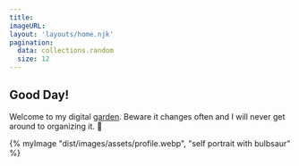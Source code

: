 ```yaml
---
title: 
imageURL: 
layout: 'layouts/home.njk'
pagination: 
  data: collections.random
  size: 12
---
```


<article>
<h1><span class="font-title font-bold text-teal-400 px-4 mb-4">Good Day!</span></h1>
<p class="font-sans text-lg sm:text-xl bg-teal-100 rounded-xl p-4 mt-4">Welcome to my digital <a href="https://maggieappleton.com/garden-history">garden</a>. Beware it changes often and I will never get around to organizing it. 🐋</p>  
   </article>
 <article class="sm:col-span-4 col-span-6 pt-4">
 {% myImage "dist/images/assets/profile.webp", "self portrait with bulbsaur" %}      
 </article> 